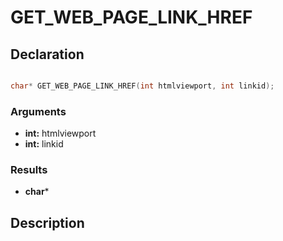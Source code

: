 # GET_WEB_PAGE_LINK_HREF

## Declaration
```cpp

char* GET_WEB_PAGE_LINK_HREF(int htmlviewport, int linkid);
```

### Arguments
- **int:** htmlviewport
- **int:** linkid

### Results
- **char***

## Description
